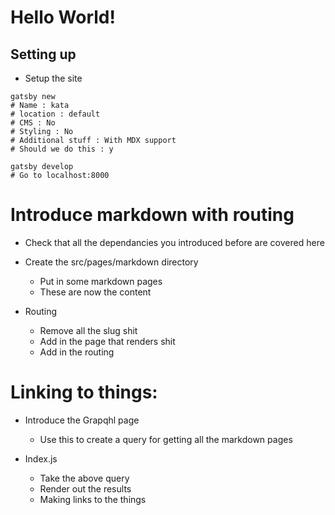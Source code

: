 # Hello World!

## Setting up

* Setup the site
```
gatsby new
# Name : kata
# location : default
# CMS : No
# Styling : No
# Additional stuff : With MDX support
# Should we do this : y

gatsby develop
# Go to localhost:8000
```

# Introduce markdown with routing
* Check that all the dependancies you introduced before are covered here

* Create the src/pages/markdown directory
    * Put in some markdown pages
    * These are now the content

* Routing  
    * Remove all the slug shit
    * Add in the page that renders shit
    * Add in the routing

# Linking to things:
* Introduce the Grapqhl page
    * Use this to create a query for getting all the markdown pages

* Index.js
    * Take the above query
    * Render out the results
    * Making links to the things
